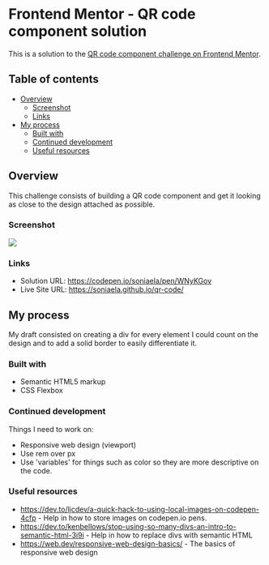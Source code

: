 # Frontend Mentor - QR code component solution

This is a solution to the [QR code component challenge on Frontend Mentor](https://www.frontendmentor.io/challenges/qr-code-component-iux_sIO_H). 

## Table of contents

- [Overview](#overview)
  - [Screenshot](#screenshot)
  - [Links](#links)
- [My process](#my-process)
  - [Built with](#built-with)
  - [Continued development](#continued-development)
  - [Useful resources](#useful-resources)


## Overview
This challenge consists of building a QR code component and get it looking as close to the design attached as possible.


### Screenshot

![](./screenshot.jpg)



### Links

- Solution URL: https://codepen.io/soniaela/pen/WNyKGov
- Live Site URL: https://soniaela.github.io/qr-code/

## My process

My draft consisted on creating a div for every element I could count on the design and to add a solid border to easily differentiate it. 

### Built with

- Semantic HTML5 markup
- CSS Flexbox


### Continued development

Things I need to work on:

- Responsive web design (viewport)
- Use rem over px
- Use 'variables' for things such as color so they are more descriptive on the code. 

### Useful resources

- https://dev.to/ljcdev/a-quick-hack-to-using-local-images-on-codepen-4cfp - Help in how to store images on codepen.io pens. 
- https://dev.to/kenbellows/stop-using-so-many-divs-an-intro-to-semantic-html-3i9i - Help in how to replace divs with semantic HTML
- https://web.dev/responsive-web-design-basics/ - The basics of responsive web design

